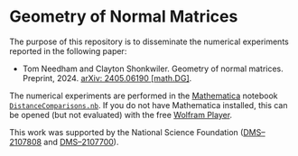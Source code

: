 # Geometry of Normal Matrices #

The purpose of this repository is to disseminate the numerical experiments reported in the following paper:

* Tom Needham and Clayton Shonkwiler. Geometry of normal matrices. Preprint, 2024. [arXiv: 2405.06190 [math.DG]](https://arxiv.org/abs/2405.06190).

The numerical experiments are performed in the [Mathematica](https://www.wolfram.com/mathematica/) notebook [`DistanceComparisons.nb`](DistanceComparisons.nb). If you do not have Mathematica installed, this can be opened (but not evaluated) with the free [Wolfram Player](https://www.wolfram.com/player/).

This work was supported by the National Science Foundation ([DMS–2107808](https://www.nsf.gov/awardsearch/showAward?AWD_ID=2107808) and [DMS–2107700](https://www.nsf.gov/awardsearch/showAward?AWD_ID=2107700)).
